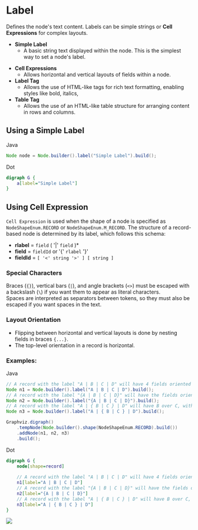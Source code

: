 # Label

Defines the node's text content. Labels can be simple strings or **Cell Expressions** for complex layouts.

* **Simple Label**
  * A basic string text displayed within the node. This is the simplest way to set a node's label.

- **Cell Expressions** 
  - Allows horizontal and vertical layouts of fields within a node.
- **Label Tag** 
  - Allows the use of HTML-like tags for rich text formatting, enabling styles like bold, italics,
- **Table Tag** 
  - Allows the use of an HTML-like table structure for arranging content in rows and columns.

## Using a Simple Label

Java

```java
Node node = Node.builder().label("Simple Label").build();
```

Dot

```dot
digraph G {
	a[label="Simple Label"]
}
```

## Using Cell Expression

`Cell Expression` is used when the shape of a node is specified as `NodeShapeEnum.RECORD` or `NodeShapeEnum.M_RECORD`. The structure of a record-based node is determined by its label, which follows this schema:

- **rlabel** = `field` ( '|' `field` )*
- **field** = `fieldId` or '{' `rlabel` '}'
- **fieldId** = `[ '<' string '>' ] [ string ]`

### Special Characters

Braces (`{}`), vertical bars (`|`), and angle brackets (`<>`) must be escaped with a backslash (`\`) if you want them to appear as literal characters.  
Spaces are interpreted as separators between tokens, so they must also be escaped if you want spaces in the text.

### Layout Orientation

- Flipping between horizontal and vertical layouts is done by nesting fields in braces `{...}`.  
- The top-level orientation in a record is horizontal.  

### Examples:

Java

```java
// A record with the label "A | B | C | D" will have 4 fields oriented left to right.
Node n1 = Node.builder().label("A | B | C | D").build();
// A record with the label "{A | B | C | D}" will have the fields oriented top to bottom.
Node n2 = Node.builder().label("{A | B | C | D}").build();
// A record with the label "A | { B | C } | D" will have B over C, with A to the left and D to the right of B and C.
Node n3 = Node.builder().label("A | { B | C } | D").build();

Graphviz.digraph()
    .tempNode(Node.builder().shape(NodeShapeEnum.RECORD).build())
    .addNode(n1, n2, n3)
    .build();
```

Dot

```dot
digraph G {
	node[shape=record]
	
	// A record with the label "A | B | C | D" will have 4 fields oriented left to right.
    n1[label="A | B | C | D"]
    // A record with the label "{A | B | C | D}" will have the fields oriented top to bottom.
    n2[label="{A | B | C | D}"]
    // A record with the label "A | { B | C } | D" will have B over C, with A to the left and D to the right of B and C.
    n3[label="A | { B | C } | D"]
}
```

![](E:\github\graph-support\docs\images\node_record.png)